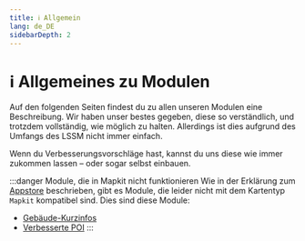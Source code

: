 ```yaml
---
title: ℹ️ Allgemein
lang: de_DE
sidebarDepth: 2
---
```


# ℹ️ Allgemeines zu Modulen
Auf den folgenden Seiten findest du zu allen unseren Modulen eine Beschreibung. Wir haben unser bestes gegeben, diese so verständlich, und trotzdem vollständig, wie möglich zu halten. Allerdings ist dies aufgrund des Umfangs des LSSM nicht immer einfach.

Wenn du Verbesserungsvorschläge hast, kannst du uns diese wie immer zukommen lassen – oder sogar selbst einbauen.

:::danger Module, die in Mapkit nicht funktionieren
Wie in der Erklärung zum [Appstore](appstore.md) beschrieben, gibt es Module, die leider nicht mit dem Kartentyp `Mapkit` kompatibel sind. Dies sind diese Module:
* [Gebäude-Kurzinfos](modules/buildingHover.md)
* [Verbesserte POI](modules/enhancedPOI.md)
:::
